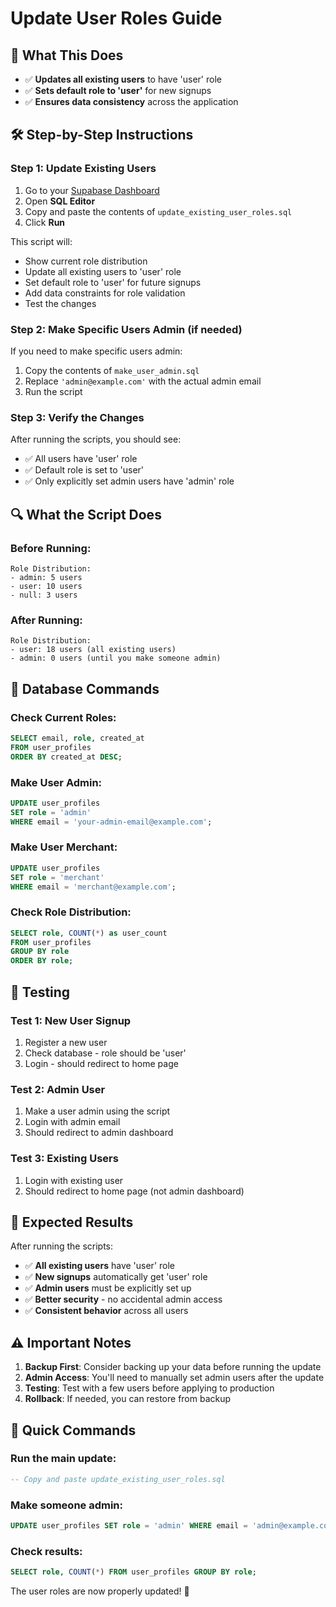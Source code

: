 # Update User Roles Guide

## 🎯 **What This Does**
- ✅ **Updates all existing users** to have 'user' role
- ✅ **Sets default role to 'user'** for new signups
- ✅ **Ensures data consistency** across the application

## 🛠️ **Step-by-Step Instructions**

### **Step 1: Update Existing Users**
1. Go to your [Supabase Dashboard](https://supabase.com/dashboard)
2. Open **SQL Editor**
3. Copy and paste the contents of `update_existing_user_roles.sql`
4. Click **Run**

This script will:
- Show current role distribution
- Update all existing users to 'user' role
- Set default role to 'user' for future signups
- Add data constraints for role validation
- Test the changes

### **Step 2: Make Specific Users Admin (if needed)**
If you need to make specific users admin:

1. Copy the contents of `make_user_admin.sql`
2. Replace `'admin@example.com'` with the actual admin email
3. Run the script

### **Step 3: Verify the Changes**
After running the scripts, you should see:
- ✅ All users have 'user' role
- ✅ Default role is set to 'user'
- ✅ Only explicitly set admin users have 'admin' role

## 🔍 **What the Script Does**

### **Before Running:**
```
Role Distribution:
- admin: 5 users
- user: 10 users
- null: 3 users
```

### **After Running:**
```
Role Distribution:
- user: 18 users (all existing users)
- admin: 0 users (until you make someone admin)
```

## 📝 **Database Commands**

### **Check Current Roles:**
```sql
SELECT email, role, created_at 
FROM user_profiles 
ORDER BY created_at DESC;
```

### **Make User Admin:**
```sql
UPDATE user_profiles 
SET role = 'admin' 
WHERE email = 'your-admin-email@example.com';
```

### **Make User Merchant:**
```sql
UPDATE user_profiles 
SET role = 'merchant' 
WHERE email = 'merchant@example.com';
```

### **Check Role Distribution:**
```sql
SELECT role, COUNT(*) as user_count
FROM user_profiles 
GROUP BY role
ORDER BY role;
```

## 🧪 **Testing**

### **Test 1: New User Signup**
1. Register a new user
2. Check database - role should be 'user'
3. Login - should redirect to home page

### **Test 2: Admin User**
1. Make a user admin using the script
2. Login with admin email
3. Should redirect to admin dashboard

### **Test 3: Existing Users**
1. Login with existing user
2. Should redirect to home page (not admin dashboard)

## 🎉 **Expected Results**

After running the scripts:
- ✅ **All existing users** have 'user' role
- ✅ **New signups** automatically get 'user' role
- ✅ **Admin users** must be explicitly set up
- ✅ **Better security** - no accidental admin access
- ✅ **Consistent behavior** across all users

## ⚠️ **Important Notes**

1. **Backup First**: Consider backing up your data before running the update
2. **Admin Access**: You'll need to manually set admin users after the update
3. **Testing**: Test with a few users before applying to production
4. **Rollback**: If needed, you can restore from backup

## 🚀 **Quick Commands**

### **Run the main update:**
```sql
-- Copy and paste update_existing_user_roles.sql
```

### **Make someone admin:**
```sql
UPDATE user_profiles SET role = 'admin' WHERE email = 'admin@example.com';
```

### **Check results:**
```sql
SELECT role, COUNT(*) FROM user_profiles GROUP BY role;
```

The user roles are now properly updated! 🎯









